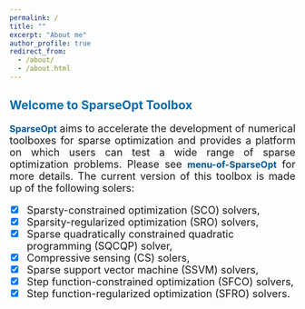 ```yaml
---
permalink: /
title: ""
excerpt: "About me"
author_profile: true
redirect_from: 
  - /about/
  - /about.html
---
```


<style>
a:link {
  text-decoration: none;
}

a:visited {
  text-decoration: none;
}

a:hover {
  text-decoration: underline;
}

a:active {
  text-decoration: underline;
}
</style>

##  <span style="color:#006DB0"><b> Welcome to SparseOpt Toolbox</b></span> 

<font size=4>
<div style="text-align:justify">  
<a style="font-size: 16px; font-weight: bold;color:#015697" href="https://github.com/ShenglongZhou/CSpack" target="_blank">SparseOpt</a> aims to accelerate the development of numerical toolboxes for sparse optimization and provides a platform on which users can test a wide range of sparse optimization problems. Please see <a style="font-size: 16px; font-weight: bold;color:#015697" href="" target="_blank">menu-of-SparseOpt</a>  for more details. The current version of this toolbox is made up of the following solers: </div>
  
- [x] Sparsty-constrained optimization (SCO) solvers,
- [x] Sparsity-regularized optimization (SRO) solvers,
- [x] Sparse quadratically constrained quadratic programming (SQCQP) solver,
- [x] Compressive sensing (CS) solers,
- [x] Sparse support vector machine (SSVM) solvers,
- [x] Step function-constrained optimization (SFCO) solvers,
- [x] Step function-regularized optimization (SFRO) solvers.

</font>

